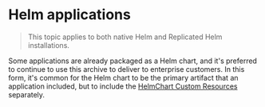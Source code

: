 # Helm applications

> This topic applies to both native Helm and Replicated Helm installations.

Some applications are already packaged as a Helm chart, and it's preferred to continue to use this archive to deliver to enterprise customers.
In this form, it's common for the Helm chart to be the primary artifact that an application included, but to include the [HelmChart Custom Resources](../reference/custom-resource-helmchart) separately.
